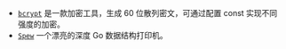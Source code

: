 - [`bcrypt`](https://pkg.go.dev/golang.org/x/crypto@v0.22.0/bcrypt#pkg-functions) 是一款加密工具，生成 60 位散列密文，可通过配置 const 实现不同强度的加密。
- [`Spew`](https://github.com/davecgh/go-spew) 一个漂亮的深度 Go 数据结构打印机。
